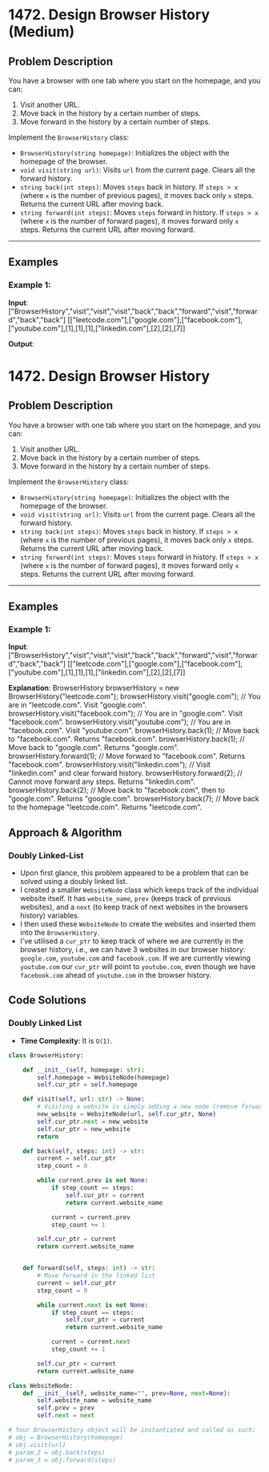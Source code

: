 # 1472. Design Browser History (Medium)

## Problem Description

You have a browser with one tab where you start on the homepage, and you can:

1. Visit another URL.
2. Move back in the history by a certain number of steps.
3. Move forward in the history by a certain number of steps.

Implement the `BrowserHistory` class:

- `BrowserHistory(string homepage)`: Initializes the object with the homepage of the browser.
- `void visit(string url)`: Visits `url` from the current page. Clears all the forward history.
- `string back(int steps)`: Moves `steps` back in history. If `steps > x` (where `x` is the number of previous pages), it moves back only `x` steps. Returns the current URL after moving back.
- `string forward(int steps)`: Moves `steps` forward in history. If `steps > x` (where `x` is the number of forward pages), it moves forward only `x` steps. Returns the current URL after moving forward.

---

## Examples

### Example 1:

**Input**:
["BrowserHistory","visit","visit","visit","back","back","forward","visit","forward","back","back"]
[["leetcode.com"],["google.com"],["facebook.com"],["youtube.com"],[1],[1],[1],["linkedin.com"],[2],[2],[7]]

**Output**:

# 1472. Design Browser History

## Problem Description

You have a browser with one tab where you start on the homepage, and you can:

1. Visit another URL.
2. Move back in the history by a certain number of steps.
3. Move forward in the history by a certain number of steps.

Implement the `BrowserHistory` class:

- `BrowserHistory(string homepage)`: Initializes the object with the homepage of the browser.
- `void visit(string url)`: Visits `url` from the current page. Clears all the forward history.
- `string back(int steps)`: Moves `steps` back in history. If `steps > x` (where `x` is the number of previous pages), it moves back only `x` steps. Returns the current URL after moving back.
- `string forward(int steps)`: Moves `steps` forward in history. If `steps > x` (where `x` is the number of forward pages), it moves forward only `x` steps. Returns the current URL after moving forward.

---

## Examples

### Example 1:

**Input**:
["BrowserHistory","visit","visit","visit","back","back","forward","visit","forward","back","back"]
[["leetcode.com"],["google.com"],["facebook.com"],["youtube.com"],[1],[1],[1],["linkedin.com"],[2],[2],[7]]

**Explanation**:
BrowserHistory browserHistory = new BrowserHistory("leetcode.com");
browserHistory.visit("google.com"); // You are in "leetcode.com". Visit "google.com".
browserHistory.visit("facebook.com"); // You are in "google.com". Visit "facebook.com".
browserHistory.visit("youtube.com"); // You are in "facebook.com". Visit "youtube.com".
browserHistory.back(1); // Move back to "facebook.com". Returns "facebook.com".
browserHistory.back(1); // Move back to "google.com". Returns "google.com".
browserHistory.forward(1); // Move forward to "facebook.com". Returns "facebook.com".
browserHistory.visit("linkedin.com"); // Visit "linkedin.com" and clear forward history.
browserHistory.forward(2); // Cannot move forward any steps. Returns "linkedin.com".
browserHistory.back(2); // Move back to "facebook.com", then to "google.com". Returns "google.com".
browserHistory.back(7); // Move back to the homepage "leetcode.com". Returns "leetcode.com".

## Approach & Algorithm

### Doubly Linked-List

- Upon first glance, this problem appeared to be a problem that can be solved using a doubly linked list.
- I created a smaller `WebsiteNode` class which keeps track of the individual website itself. It has `website_name`, `prev` (keeps track of previous websites), and a `next` (to keep track of next websites in the browsers history) variables.
- I then used these `WebsiteNode` to create the websites and inserted them into the `BrowserHistory`.
- I've utilised a `cur_ptr` to keep track of where we are currently in the browser history, i.e., we can have 3 websites in our browser history: `google.com`, `youtube.com` and `facebook.com`. If we are currently viewing `youtube.com` our `cur_ptr` will point to `youtube.com`, even though we have `facebook.com` ahead of `youtube.com` in the browser history.

## Code Solutions

### Doubly Linked List

- **Time Complexity**: It is `O(1)`.

```python
class BrowserHistory:

    def __init__(self, homepage: str):
        self.homepage = WebsiteNode(homepage)
        self.cur_ptr = self.homepage

    def visit(self, url: str) -> None:
        # Visiting a website is simply adding a new node (remove forward nodes)
        new_website = WebsiteNode(url, self.cur_ptr, None)
        self.cur_ptr.next = new_website
        self.cur_ptr = new_website
        return

    def back(self, steps: int) -> str:
        current = self.cur_ptr
        step_count = 0

        while current.prev is not None:
            if step_count == steps:
                self.cur_ptr = current
                return current.website_name

            current = current.prev
            step_count += 1

        self.cur_ptr = current
        return current.website_name


    def forward(self, steps: int) -> str:
        # Move forward in the linked list
        current = self.cur_ptr
        step_count = 0

        while current.next is not None:
            if step_count == steps:
                self.cur_ptr = current
                return current.website_name

            current = current.next
            step_count += 1

        self.cur_ptr = current
        return current.website_name

class WebsiteNode:
    def __init__(self, website_name="", prev=None, next=None):
        self.website_name = website_name
        self.prev = prev
        self.next = next

# Your BrowserHistory object will be instantiated and called as such:
# obj = BrowserHistory(homepage)
# obj.visit(url)
# param_2 = obj.back(steps)
# param_3 = obj.forward(steps)
```
